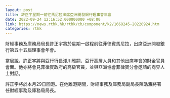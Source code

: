 ```yaml
---
layout: post
title: 許正宇星期一前往馬尼拉出席亞洲開發銀行理事會年會
date: 2022-09-24 12:16:52.000000000 +08:00
link: https://news.rthk.hk/rthk/ch/component/k2/1668245-20220924.htm
categories: rthk
---
```


財經事務及庫務局局長許正宇將於星期一啟程前往菲律賓馬尼拉，出席亞洲開發銀行第五十五屆理事會年會。
 
當局說，許正宇將與亞行行長淺川雅嗣、亞行高層人員和其他出席年會的財金官員會面。他亦將會見菲律賓政府的高級官員，並與亞洲協會菲律賓分會邀請的商界人士對話。
 
許正宇將於本月29日回港。在他離港期間，財經事務及庫務局副局長陳浩濂將署任財經事務及庫務局局長。
